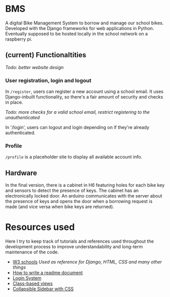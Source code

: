 # BMS
A digital Bike Management System to borrow and manage our school bikes.
Developed with the Django frameworks for web applications in Python.
Eventually supposed to be hosted locally in the school network on a raspberry pi.

## (current) Functionaltities
*Todo: better website design*
### User registration, login and logout
In `/register`, users can register a new account using a school email. It uses Django-inbuilt functionality, so there's a fair amount of security and checks in place.

*Todo: more checks for a valid school email, restrict registering to the unauthenticated*

In '/login', users can logout and login depending on if they're already authenticated.

### Profile
`/profile` is a placeholder site to display all available account info.

## Hardware
In the final version, there is a cabinet in H6 featuring holes for each bike key and sensors to detect the presence of keys. The cabinet has an electronically locked door. An arduino communicates with the server about the presence of keys and opens the door when a borrowing request is made (and vice versa when bike keys are returned).

# Resources used
Here I try to keep track of tutorials and references used throughout the development process to improve understandability and long-term maintenance of the code.

- [W3 schools](https://www.w3schools.com/)
*Used as reference for Django, HTML, CSS and many other things*
- [How to write a readme document](https://docs.github.com/en/get-started/writing-on-github/getting-started-with-writing-and-formatting-on-github/basic-writing-and-formatting-syntax)
- [Login System](https://rahmanfadhil.com/django-login-with-email/)
- [Class-based views](https://docs.djangoproject.com/en/4.1/topics/class-based-views/)
- [Collapsible Sidebar with CSS](https://stackoverflow.com/questions/30574902/collapsible-flexible-width-sidebar-using-only-css)

